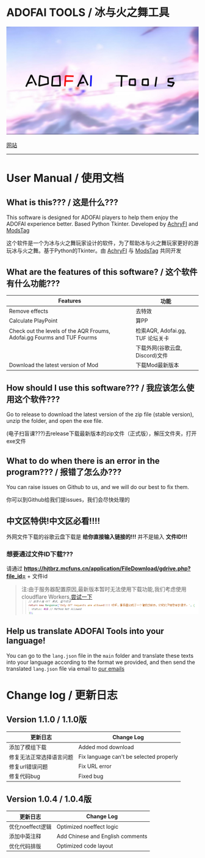 # ADOFAI TOOLS / 冰与火之舞工具

![ADOFAI Tools](https://github.com/AchryFI/ADOFAI-TOOLS/blob/master/res/draw.php.jpg?raw=true)

[网站](hjtbrz.mcfuns.cn)

---

# User Manual / 使用文档


## What is this??? / 这是什么???

This software is designed for ADOFAI players to help them enjoy the ADOFAI experience better. Based Python Tkinter. Developed by [AchryFI](https://github.com/AchryFI) and [ModsTag](https://github.com/mods-player)

这个软件是一个为冰与火之舞玩家设计的软件，为了帮助冰与火之舞玩家更好的游玩冰与火之舞。基于Python的Tkinter。由 [AchryFI](https://github.com/AchryFI) 与 [ModsTag](https://github.com/mods-player) 共同开发


## What are the features of this software? / 这个软件有什么功能???

|  Features   | 功能  |
|  ----  | ----  |
| Remove effects  | 去特效 |
| Calculate PlayPoint  | 算PP |
| Check out the levels of the AQR Froums, Adofai.gg Fourms and TUF Fourms | 检索AQR, Adofai.gg, TUF 论坛关卡 |
|   | 下载外网(谷歌云盘, Discord)文件 |
| Download the latest version of Mod | 下载Mod最新版本 |


## How should I use this software??? / 我应该怎么使用这个软件???

Go to release to download the latest version of the zip file (stable version), unzip the folder, and open the exe file.

(电子扫盲课???)去release下载最新版本的zip文件（正式版），解压文件夹，打开exe文件


## What to do when there is an error in the program??? / 报错了怎么办???

You can raise issues on Github to us, and we will do our best to fix them.

你可以到Github给我们提issues，我们会尽快处理的


## 中文区特供!中文区必看!!!!

外网文件下载的谷歌云盘下载是 **给你直接输入链接的!!!** 并不是输入 **文件ID!!!**

### 想要通过文件ID下载???

请通过 **https://hjtbrz.mcfuns.cn/application/FileDownload/gdrive.php?file_id=** + 文件id
> 注:由于服务器配置原因,最新版本暂时无法使用下载功能,我们考虑使用cloudflare Workers,[尝试一下](https://achry.space/)
> ![ADOFAI Tools](https://github.com/AchryFI/ADOFAI-TOOLS/blob/master/res/9715c3c5daff3a4af5fc4641e3839f95.png?raw=true)

## Help us translate ADOFAI Tools into your language!

You can go to the `lang.json` file in the `main` folder and translate these texts into your language according to the format we provided, and then send the translated `lang.json` file via email to [our emails](mailto:achry@achry.space)

# Change log / 更新日志

## Version 1.1.0 / 1.1.0版

|更新日志|Change Log|
|----|----|
| 添加了模组下载 | Added mod download | 
| 修复无法正常选择语言问题 | Fix language can't be selected properly |
| 修复url错误问题 | Fix URL error |
| 修复代码bug | Fixed bug |

## Version 1.0.4 / 1.0.4版

|更新日志|Change Log|
|----|----|
| 优化noeffect逻辑 | Optimized noeffect logic | 
| 添加中英注释 | Add Chinese and English comments |
| 优化代码排版 | Optimized code layout |


        
